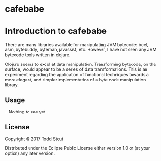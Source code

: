 # cafebabe

# Introduction to cafebabe

There are many libraries available for manipulating JVM bytecode:
bcel, asm, bytebuddy, byteman, javassist, etc. However, I have not
seen any JVM bytecode tools written in clojure.

Clojure seems to excel at data manipulation. Transforming bytecode, on the surface,
would appear to be a series of data transformations. This is an experiment regarding 
the application of functional techniques towards a more elegant,
and simpler implementation of a byte code manipulation library.

## Usage
...Nothing to see yet...


## License

Copyright © 2017 Todd Stout

Distributed under the Eclipse Public License either version 1.0 or (at
your option) any later version.
